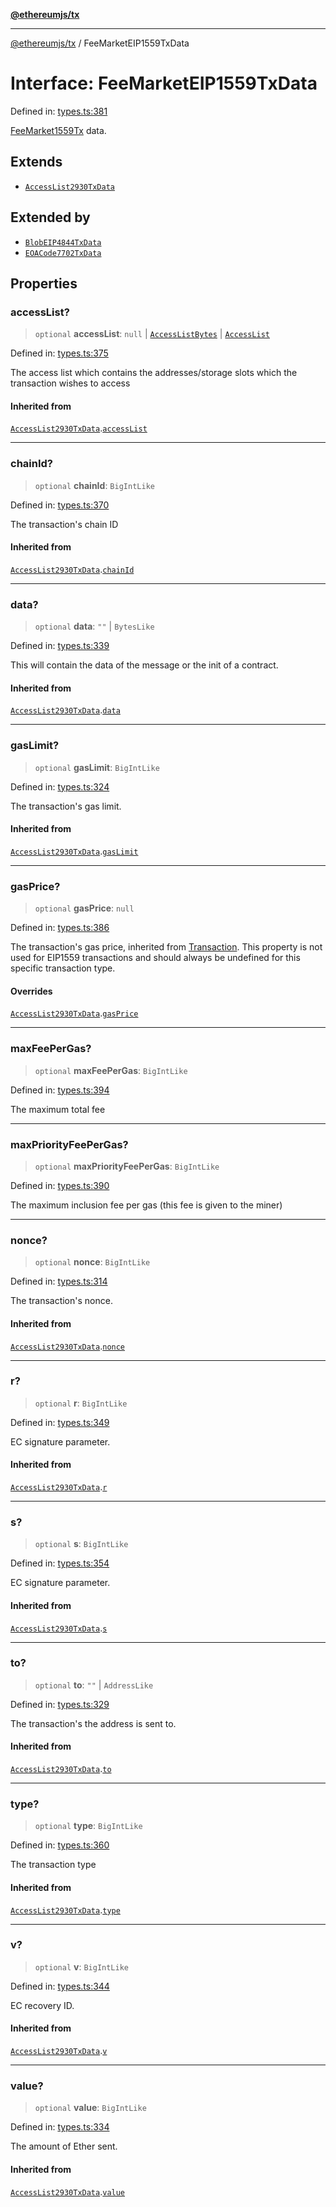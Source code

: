 [**@ethereumjs/tx**](../README.md)

***

[@ethereumjs/tx](../README.md) / FeeMarketEIP1559TxData

# Interface: FeeMarketEIP1559TxData

Defined in: [types.ts:381](https://github.com/ethereumjs/ethereumjs-monorepo/blob/master/packages/tx/src/types.ts#L381)

[FeeMarket1559Tx](../classes/FeeMarket1559Tx.md) data.

## Extends

- [`AccessList2930TxData`](AccessList2930TxData.md)

## Extended by

- [`BlobEIP4844TxData`](BlobEIP4844TxData.md)
- [`EOACode7702TxData`](EOACode7702TxData.md)

## Properties

### accessList?

> `optional` **accessList**: `null` \| [`AccessListBytes`](../type-aliases/AccessListBytes.md) \| [`AccessList`](../type-aliases/AccessList.md)

Defined in: [types.ts:375](https://github.com/ethereumjs/ethereumjs-monorepo/blob/master/packages/tx/src/types.ts#L375)

The access list which contains the addresses/storage slots which the transaction wishes to access

#### Inherited from

[`AccessList2930TxData`](AccessList2930TxData.md).[`accessList`](AccessList2930TxData.md#accesslist)

***

### chainId?

> `optional` **chainId**: `BigIntLike`

Defined in: [types.ts:370](https://github.com/ethereumjs/ethereumjs-monorepo/blob/master/packages/tx/src/types.ts#L370)

The transaction's chain ID

#### Inherited from

[`AccessList2930TxData`](AccessList2930TxData.md).[`chainId`](AccessList2930TxData.md#chainid)

***

### data?

> `optional` **data**: `""` \| `BytesLike`

Defined in: [types.ts:339](https://github.com/ethereumjs/ethereumjs-monorepo/blob/master/packages/tx/src/types.ts#L339)

This will contain the data of the message or the init of a contract.

#### Inherited from

[`AccessList2930TxData`](AccessList2930TxData.md).[`data`](AccessList2930TxData.md#data)

***

### gasLimit?

> `optional` **gasLimit**: `BigIntLike`

Defined in: [types.ts:324](https://github.com/ethereumjs/ethereumjs-monorepo/blob/master/packages/tx/src/types.ts#L324)

The transaction's gas limit.

#### Inherited from

[`AccessList2930TxData`](AccessList2930TxData.md).[`gasLimit`](AccessList2930TxData.md#gaslimit)

***

### gasPrice?

> `optional` **gasPrice**: `null`

Defined in: [types.ts:386](https://github.com/ethereumjs/ethereumjs-monorepo/blob/master/packages/tx/src/types.ts#L386)

The transaction's gas price, inherited from [Transaction](Transaction.md).  This property is not used for EIP1559
transactions and should always be undefined for this specific transaction type.

#### Overrides

[`AccessList2930TxData`](AccessList2930TxData.md).[`gasPrice`](AccessList2930TxData.md#gasprice)

***

### maxFeePerGas?

> `optional` **maxFeePerGas**: `BigIntLike`

Defined in: [types.ts:394](https://github.com/ethereumjs/ethereumjs-monorepo/blob/master/packages/tx/src/types.ts#L394)

The maximum total fee

***

### maxPriorityFeePerGas?

> `optional` **maxPriorityFeePerGas**: `BigIntLike`

Defined in: [types.ts:390](https://github.com/ethereumjs/ethereumjs-monorepo/blob/master/packages/tx/src/types.ts#L390)

The maximum inclusion fee per gas (this fee is given to the miner)

***

### nonce?

> `optional` **nonce**: `BigIntLike`

Defined in: [types.ts:314](https://github.com/ethereumjs/ethereumjs-monorepo/blob/master/packages/tx/src/types.ts#L314)

The transaction's nonce.

#### Inherited from

[`AccessList2930TxData`](AccessList2930TxData.md).[`nonce`](AccessList2930TxData.md#nonce)

***

### r?

> `optional` **r**: `BigIntLike`

Defined in: [types.ts:349](https://github.com/ethereumjs/ethereumjs-monorepo/blob/master/packages/tx/src/types.ts#L349)

EC signature parameter.

#### Inherited from

[`AccessList2930TxData`](AccessList2930TxData.md).[`r`](AccessList2930TxData.md#r)

***

### s?

> `optional` **s**: `BigIntLike`

Defined in: [types.ts:354](https://github.com/ethereumjs/ethereumjs-monorepo/blob/master/packages/tx/src/types.ts#L354)

EC signature parameter.

#### Inherited from

[`AccessList2930TxData`](AccessList2930TxData.md).[`s`](AccessList2930TxData.md#s)

***

### to?

> `optional` **to**: `""` \| `AddressLike`

Defined in: [types.ts:329](https://github.com/ethereumjs/ethereumjs-monorepo/blob/master/packages/tx/src/types.ts#L329)

The transaction's the address is sent to.

#### Inherited from

[`AccessList2930TxData`](AccessList2930TxData.md).[`to`](AccessList2930TxData.md#to)

***

### type?

> `optional` **type**: `BigIntLike`

Defined in: [types.ts:360](https://github.com/ethereumjs/ethereumjs-monorepo/blob/master/packages/tx/src/types.ts#L360)

The transaction type

#### Inherited from

[`AccessList2930TxData`](AccessList2930TxData.md).[`type`](AccessList2930TxData.md#type)

***

### v?

> `optional` **v**: `BigIntLike`

Defined in: [types.ts:344](https://github.com/ethereumjs/ethereumjs-monorepo/blob/master/packages/tx/src/types.ts#L344)

EC recovery ID.

#### Inherited from

[`AccessList2930TxData`](AccessList2930TxData.md).[`v`](AccessList2930TxData.md#v)

***

### value?

> `optional` **value**: `BigIntLike`

Defined in: [types.ts:334](https://github.com/ethereumjs/ethereumjs-monorepo/blob/master/packages/tx/src/types.ts#L334)

The amount of Ether sent.

#### Inherited from

[`AccessList2930TxData`](AccessList2930TxData.md).[`value`](AccessList2930TxData.md#value)
